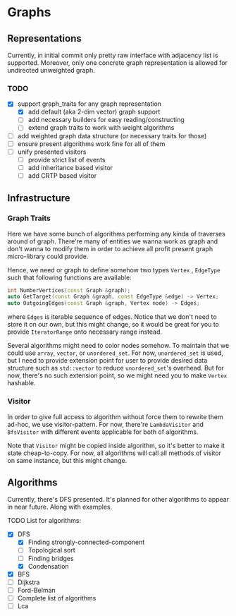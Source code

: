 # Graphs

## Representations

Currently, in initial commit only pretty raw interface with adjacency list is supported. Moreover, only one concrete
 graph representation is allowed for undirected unweighted graph.

### TODO
- [x] support graph_traits for any graph representation
    - [x] add default (aka 2-dim vector) graph support
    - [ ] add necessary builders for easy reading/constructing
    - [ ] extend graph traits to work with weight algorithms
- [ ] add weighted graph data structure (or necessary traits for those)
- [ ] ensure present algorithms work fine for all of them
- [ ] unify presented visitors
    - [ ] provide strict list of events
    - [ ] add inheritance based visitor
    - [ ] add CRTP based visitor

## Infrastructure

### Graph Traits

Here we have some bunch of algorithms performing any kinda of traverses around of graph. 
There're many of entities we wanna work as graph and don't wanna to modify them
in order to achieve all profit present graph micro-library could provide.

Hence, we need or graph to define somehow two types `Vertex` , `EdgeType` 
such that following functions are available:
```c++
int NumberVertices(const Graph &graph);
auto GetTarget(const Graph &graph, const EdgeType &edge) -> Vertex;
auto OutgoingEdges(const Graph &graph, Vertex node) -> Edges;
```
where `Edges` is iterable sequence of edges. Notice that we don't need to store it 
on our own, but this might change, so it would be great for you to provide
`IteratorRange` onto necessary range instead.

Several algorithms might need to color nodes somehow. To maintain that we could 
use `array`, `vector`, or `unordered_set`. For now, `unordered_set` is used, but
I need to provide extension point for user to provide desired data structure such
as `std::vector` to reduce `unordered_set`'s overhead. But for now, there's no 
such extension point, so we might need you to make `Vertex` hashable.

### Visitor

In order to give full access to algorithm without force them to rewrite them ad-hoc, 
we use visitor-pattern. For now, there're `LambdaVisitor` and `BfsVisitor` with 
different events applicable for both of algorithms. 

Note that `Visitor` might be copied inside algorithm, so it's better to make it 
state cheap-to-copy. For now, all algorithms will call all methods of visitor 
on same instance, but this might change.

## Algorithms

Currently, there's DFS presented. It's planned for other algorithms to appear in near future. 
Along with examples.

TODO List for algorithms:
- [X] DFS
    - [X] Finding strongly-connected-component
    - [ ] Topological sort
    - [ ] Finding bridges
    - [x] Condensation
- [X] BFS
- [ ] Dijkstra
- [ ] Ford-Belman 
- [ ] Complete list of algorithms
- [ ] Lca
